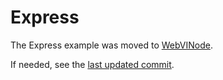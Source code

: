 # Express

The Express example was moved to [WebVINode](../WebVINode/).

If needed, see the [last updated commit](https://github.com/rajsite/webvi-experiments/tree/886143dadbf6e2985184eb77f2a7dbe6e83fbb2b/Express).
